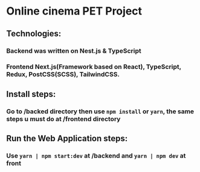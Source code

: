 # Online cinema PET Project 


## Technologies:

### Backend was written on Nest.js & TypeScript

### Frontend Next.js(Framework based on React), TypeScript, Redux, PostCSS(SCSS), TailwindCSS.


## Install steps:

### Go to /backed directory then use `npm install` or `yarn`, the same steps u must do at /frontend directory

## Run the Web Application steps:

### Use `yarn | npm start:dev` at /backend and `yarn | npm dev` at front
